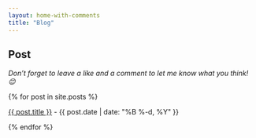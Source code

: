 ```yaml
---
layout: home-with-comments
title: "Blog"
---
```


## Post
*Don’t forget to leave a like and a comment to let me know what you think! 😊*

<div class="row g-5 mb-5">
  <div class="col-md-12 justify">
    {% for post in site.posts %}
      <p><a href="{{ site.github.url }}/{{ post.url }}">{{ post.title }}</a> - {{ post.date | date: "%B %-d, %Y" }}</p>
    {% endfor %}
  </div>
  </div>
</div>